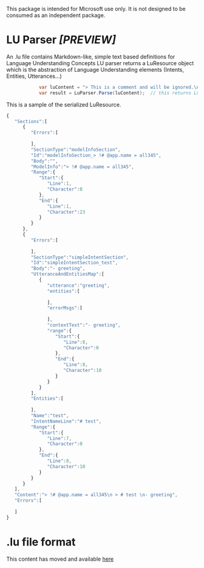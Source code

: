 This package is intended for Microsoft use only. It is not designed to be consumed as an independent package.

# LU Parser ***_[PREVIEW]_***

An .lu file contains Markdown-like, simple text based definitions for Language Understanding Concepts 
LU parser returns a LuResource object which is the abstraction of Language Understanding elements (Intents, Entities, Utterances...)

```c#
            var luContent = "> This is a comment and will be ignored.\n # Test\n- greeting";
            var result = LuParser.Parse(luContent);  // this returns LuResource object
```

This is a sample of the serialized LuResource.

```javascript
{
   "Sections":[
      {
         "Errors":[
            
         ],
         "SectionType":"modelInfoSection",
         "Id":"modelInfoSection_> !# @app.name = all345",
         "Body":"",
         "ModelInfo":"> !# @app.name = all345",
         "Range":{
            "Start":{
               "Line":1,
               "Character":0
            },
            "End":{
               "Line":1,
               "Character":23
            }
         }
      },
      {
         "Errors":[
            
         ],
         "SectionType":"simpleIntentSection",
         "Id":"simpleIntentSection_test",
         "Body":"- greeting",
         "UtteranceAndEntitiesMap":[
            {
               "utterance":"greeting",
               "entities":[
                  
               ],
               "errorMsgs":[
                  
               ],
               "contextText":"- greeting",
               "range":{
                  "Start":{
                     "Line":8,
                     "Character":0
                  },
                  "End":{
                     "Line":8,
                     "Character":10
                  }
               }
            }
         ],
         "Entities":[
            
         ],
         "Name":"test",
         "IntentNameLine":"# test",
         "Range":{
            "Start":{
               "Line":7,
               "Character":0
            },
            "End":{
               "Line":8,
               "Character":10
            }
         }
      }
   ],
   "Content":"> !# @app.name = all345\n > # test \n- greeting",
   "Errors":[
      
   ]
}
```

# .lu file format

This content has moved and available [here](https://aka.ms/lu-file-format)
